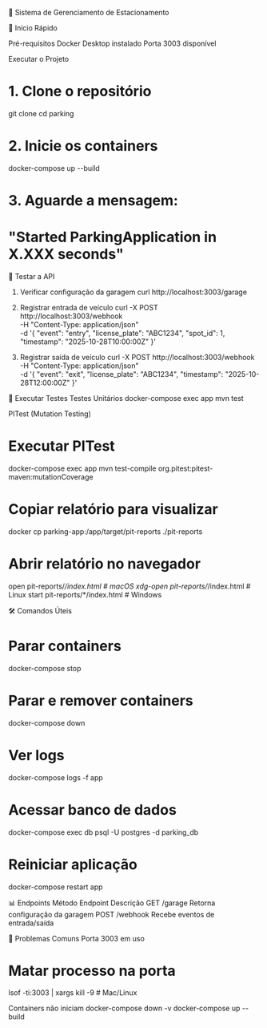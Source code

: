🚗 Sistema de Gerenciamento de Estacionamento

🚀 Início Rápido

Pré-requisitos
Docker Desktop instalado
Porta 3003 disponível

Executar o Projeto
# 1. Clone o repositório
git clone <url-do-repositorio>
cd parking

# 2. Inicie os containers
docker-compose up --build

# 3. Aguarde a mensagem:
# "Started ParkingApplication in X.XXX seconds"

📡 Testar a API
1. Verificar configuração da garagem
curl http://localhost:3003/garage

2. Registrar entrada de veículo
curl -X POST http://localhost:3003/webhook \
  -H "Content-Type: application/json" \
  -d '{
    "event": "entry",
    "license_plate": "ABC1234",
    "spot_id": 1,
    "timestamp": "2025-10-28T10:00:00Z"
  }'
3. Registrar saída de veículo
curl -X POST http://localhost:3003/webhook \
  -H "Content-Type: application/json" \
  -d '{
    "event": "exit",
    "license_plate": "ABC1234",
    "timestamp": "2025-10-28T12:00:00Z"
  }'

🧪 Executar Testes
Testes Unitários
docker-compose exec app mvn test

PITest (Mutation Testing)
# Executar PITest
docker-compose exec app mvn test-compile org.pitest:pitest-maven:mutationCoverage

# Copiar relatório para visualizar
docker cp parking-app:/app/target/pit-reports ./pit-reports

# Abrir relatório no navegador
open pit-reports/*/index.html  # macOS
xdg-open pit-reports/*/index.html  # Linux
start pit-reports/*/index.html  # Windows

🛠️ Comandos Úteis
# Parar containers
docker-compose stop

# Parar e remover containers
docker-compose down

# Ver logs
docker-compose logs -f app

# Acessar banco de dados
docker-compose exec db psql -U postgres -d parking_db

# Reiniciar aplicação
docker-compose restart app

📊 Endpoints
Método	Endpoint	Descrição
GET	    /garage	  Retorna configuração da garagem
POST	  /webhook	Recebe eventos de entrada/saída

🐛 Problemas Comuns
Porta 3003 em uso
# Matar processo na porta
lsof -ti:3003 | xargs kill -9  # Mac/Linux

Containers não iniciam
docker-compose down -v
docker-compose up --build

